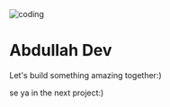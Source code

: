  
  <img src="[https://cdn.dribbble.com/users/1732368/screenshots/6553872/web_developer.gif](https://blog.hyperiondev.com/wp-content/uploads/2019/02/Blog-Types-of-Web-Dev.jpg)" alt="coding">


# Abdullah Dev
Let's build something amazing together:)

se ya in the next project:)

